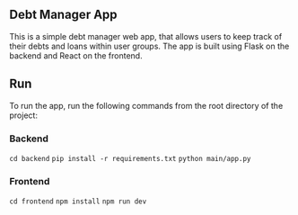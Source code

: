 ## Debt Manager App

This is a simple debt manager web app, that allows users to keep track of their debts and loans within user groups. The app is built using Flask on the backend and React on the frontend.

## Run

To run the app, run the following commands from the root directory of the project:

### Backend

`cd backend`
`pip install -r requirements.txt`
`python main/app.py`

### Frontend

`cd frontend`
`npm install`
`npm run dev`
